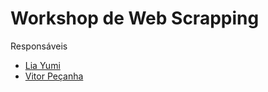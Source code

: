 # Workshop de Web Scrapping

Responsáveis
- [Lia Yumi](https://github.com/yumilia)
- [Vitor Peçanha](https://github.com/VitorPecanha)